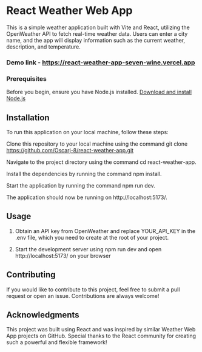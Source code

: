 # **React Weather Web App**

This is a simple weather application built with Vite and React, utilizing the OpenWeather API to fetch real-time weather data. Users can enter a city name, and the app will display information such as the current weather, description, and temperature.

### Demo link - https://react-weather-app-seven-wine.vercel.app

### Prerequisites

Before you begin, ensure you have Node.js installed. [Download and install Node.js](https://nodejs.org/)

## **Installation**

To run this application on your local machine, follow these steps:

Clone this repository to your local machine using the command git clone https://github.com/Oscarj-8/react-weather-app.git

Navigate to the project directory using the command cd react-weather-app.

Install the dependencies by running the command npm install.

Start the application by running the command npm run dev.

The application should now be running on http://localhost:5173/.

## **Usage**

1. Obtain an API key from OpenWeather and replace YOUR_API_KEY in the .env file, which you need to create at the root of your project.

2. Start the development server using npm run dev and open http://localhost:5173/ on your browser

## **Contributing**

If you would like to contribute to this project, feel free to submit a pull request or open an issue. Contributions are always welcome!

## **Acknowledgments**

This project was built using React and was inspired by similar Weather Web App projects on GitHub. Special thanks to the React community for creating such a powerful and flexible framework!
